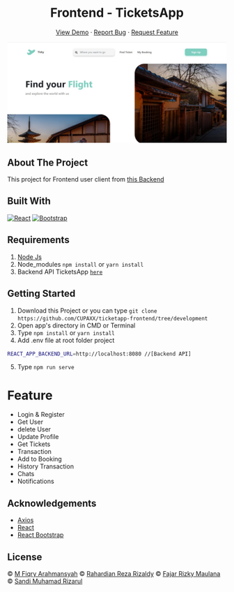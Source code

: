 <h1 align='center'>Frontend - TicketsApp</h1>
  <p align="center">
    <a href="https://b22-coffeeshop.netlify.app/">View Demo</a>
    ·
    <a href="https://github.com/CUPAXX/ticketapp-frontend/issues">Report Bug</a>
    ·
    <a href="https://github.com/CUPAXX/ticketapp-frontend/pulls">Request Feature</a>
  </p>

![Image Banner](screenshot/home.jpg)

## About The Project

This project for Frontend user client from <a href="https://github.com/apaajaa22/backend-ticketapp">this Backend</a>

## Built With

[![React](https://img.shields.io/badge/React-v17.0.2-green)](https://github.com/facebook/react)
[![Bootstrap](https://img.shields.io/badge/Bootstrap-v5.1.0-blue)](https://react-bootstrap.github.io)

## Requirements

1. <a href="https://nodejs.org/en/download/">Node Js</a>
2. Node_modules `npm install` or `yarn install`
3. Backend API TicketsApp [`here`](https://github.com/apaajaa22/backend-ticketapp)

## Getting Started

1. Download this Project or you can type `git clone https://github.com/CUPAXX/ticketapp-frontend/tree/development`
2. Open app's directory in CMD or Terminal
3. Type `npm install` or `yarn install`
4. Add .env file at root folder project

```sh
REACT_APP_BACKEND_URL=http://localhost:8080 //[Backend API]
```

5. Type `npm run serve`

# Feature
<ul>
<li>Login & Register</li>
<li>Get User</li>
<li>delete User</li>
<li>Update Profile</li>
<li>Get Tickets</li>
<li>Transaction</li>
<li>Add to Booking</li>
<li>History Transaction</li>
<li>Chats</li>
<li>Notifications</li>
</ul>

## Acknowledgements

- [Axios](https://www.npmjs.com/package/axios)
- [React](https://reactjs.org/)
- [React Bootstrap](https://react-bootstrap.github.io)

## License

© [M Fiqry Arahmansyah](https://github.com/CUPAXX) © [Rahardian Reza Rizaldy](https://github.com/apaajaa22) © [Fajar Rizky Maulana](https://github.com/acrossmindanduniverse) © [Sandi Muhamad Rizarul](https://github.com/PurpleReborn)
